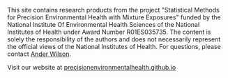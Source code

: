 This site contains research products from the project "Statistical Methods for Precision Environmental Health with Mixture Exposures" funded by the National Institute Of Environmental Health Sciences of the National Institutes of Health under Award Number R01ES035735. The content is solely the responsibility of the authors and does not necessarily represent the official views of the National Institutes of Health. For questions, please contact [Ander Wilson](http://anderwilson.github.io/).

Visit our website at [precisionenvironmentalhealth.github.io](https://precisionenvironmentalhealth.github.io)

